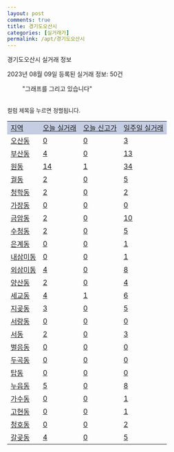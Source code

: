 ```yaml
---
layout: post
comments: true
title: 경기도오산시
categories: [실거래가]
permalink: /apt/경기도오산시
---
```


경기도오산시 실거래 정보

2023년 08월 09일 등록된 실거래 정보: 50건

<!--<script async src="https://pagead2.googlesyndication.com/pagead/js/adsbygoogle.js?client=ca-pub-3485438051770037"
 crossorigin="anonymous"></script>-->

<script type="text/javascript">
  google.charts.load('current', {'packages':['corechart']});
  google.charts.setOnLoadCallback(drawChart);

  function drawChart() {
    var data = google.visualization.arrayToDataTable([['거래일', '매매', '전월세', '전매'], ['21-01', 7, 4, 0], ['21-02', 0, 1, 0], ['21-03', 2, 8, 0], ['21-04', 0, 1, 0], ['21-05', 8, 0, 0], ['21-06', 10, 12, 1], ['21-07', 77, 56, 0], ['21-08', 234, 267, 6], ['21-09', 225, 549, 4], ['21-10', 167, 392, 1], ['21-11', 78, 417, 0], ['21-12', 78, 420, 1], ['22-01', 61, 295, 4], ['22-02', 86, 422, 2], ['22-03', 116, 280, 4], ['22-04', 139, 343, 7], ['22-05', 143, 363, 18], ['22-06', 103, 414, 4], ['22-07', 79, 375, 2], ['22-08', 69, 329, 8], ['22-09', 59, 341, 1], ['22-10', 56, 336, 0], ['22-11', 79, 300, 1], ['22-12', 106, 323, 0], ['23-01', 105, 304, 1], ['23-02', 191, 488, 1], ['23-03', 241, 371, 3], ['23-04', 196, 420, 30], ['23-05', 225, 329, 47], ['23-06', 185, 357, 26], ['23-07', 166, 314, 21], ['23-08', 1, 26, 0]]);

    var options = {
      title: '최근 1년간 유형별 거래량 추이',
      legend: { position: 'bottom' }
    };

    setTimeout(function() {
        var chart = new google.visualization.LineChart(document.getElementById('columnchart_material'));
        chart.draw(data, (options));
        document.getElementById('loading').style.display = 'none';
        var dayLabel = (new Date()).getDay();
        if (dayLabel < 2) {
            sorttable.innerSortFunction.apply(document.getElementById('week'), []);
            sorttable.innerSortFunction.apply(document.getElementById('week'), []);        
        }
        else {
            sorttable.innerSortFunction.apply(document.getElementById('today'), []);
            sorttable.innerSortFunction.apply(document.getElementById('today'), []);
        }
    }, 200);

  }
</script>

<div id="loading" style="z-index:20; display: block; margin-left: 35px">"그래프를 그리고 있습니다"</div>
<div id="columnchart_material" style="width: 95%; margin-left: -35px; display: block"></div>
<!--<div style="width: 95%; margin-left: -35px; display: block">
      <script async src="https://pagead2.googlesyndication.com/pagead/js/adsbygoogle.js?client=ca-pub-3485438051770037"
          crossorigin="anonymous"></script>
      <ins class="adsbygoogle"
          style="display:block"
          data-ad-format="fluid"
          data-ad-layout-key="-fb+5w+4e-db+86"
          data-ad-client="ca-pub-3485438051770037"
          data-ad-slot="1827090281"></ins>
      <script>
          (adsbygoogle = window.adsbygoogle || []).push({});
      </script>
</div>-->
<br>

<font size='small' style='font-size: small;'>컬럼 제목을 누르면 정렬됩니다.</font>
<table class="sortable">
  <tr style='background-color: rgba(114, 132, 186,0.4);'>
    <td id="region"><a href="#">지역</a></td>
    <td id="today"><a href="#">오늘 실거래</a></td>
    <td id="today_new"><a href="#">오늘 신고가</a></td>
    <td id="week"><a href="#">일주일 실거래</a></td>
  </tr>

  
  <tr class="item">
    <td><a href="경기도오산시오산동">오산동</a></td>
    <td><a href="경기도오산시오산동">0</a></td>
    <td><a href="경기도오산시오산동">0</a></td>
    <td><a href="경기도오산시오산동">3</a></td>
  </tr>
    

  <tr class="item">
    <td><a href="경기도오산시부산동">부산동</a></td>
    <td><a href="경기도오산시부산동">4</a></td>
    <td><a href="경기도오산시부산동">0</a></td>
    <td><a href="경기도오산시부산동">13</a></td>
  </tr>
    

  <tr class="item">
    <td><a href="경기도오산시원동">원동</a></td>
    <td><a href="경기도오산시원동">14</a></td>
    <td><a href="경기도오산시원동">1</a></td>
    <td><a href="경기도오산시원동">34</a></td>
  </tr>
    

  <tr class="item">
    <td><a href="경기도오산시궐동">궐동</a></td>
    <td><a href="경기도오산시궐동">2</a></td>
    <td><a href="경기도오산시궐동">0</a></td>
    <td><a href="경기도오산시궐동">5</a></td>
  </tr>
    

  <tr class="item">
    <td><a href="경기도오산시청학동">청학동</a></td>
    <td><a href="경기도오산시청학동">2</a></td>
    <td><a href="경기도오산시청학동">0</a></td>
    <td><a href="경기도오산시청학동">2</a></td>
  </tr>
    

  <tr class="item">
    <td><a href="경기도오산시가장동">가장동</a></td>
    <td><a href="경기도오산시가장동">0</a></td>
    <td><a href="경기도오산시가장동">0</a></td>
    <td><a href="경기도오산시가장동">0</a></td>
  </tr>
    

  <tr class="item">
    <td><a href="경기도오산시금암동">금암동</a></td>
    <td><a href="경기도오산시금암동">2</a></td>
    <td><a href="경기도오산시금암동">0</a></td>
    <td><a href="경기도오산시금암동">10</a></td>
  </tr>
    

  <tr class="item">
    <td><a href="경기도오산시수청동">수청동</a></td>
    <td><a href="경기도오산시수청동">2</a></td>
    <td><a href="경기도오산시수청동">0</a></td>
    <td><a href="경기도오산시수청동">5</a></td>
  </tr>
    

  <tr class="item">
    <td><a href="경기도오산시은계동">은계동</a></td>
    <td><a href="경기도오산시은계동">0</a></td>
    <td><a href="경기도오산시은계동">0</a></td>
    <td><a href="경기도오산시은계동">1</a></td>
  </tr>
    

  <tr class="item">
    <td><a href="경기도오산시내삼미동">내삼미동</a></td>
    <td><a href="경기도오산시내삼미동">0</a></td>
    <td><a href="경기도오산시내삼미동">0</a></td>
    <td><a href="경기도오산시내삼미동">1</a></td>
  </tr>
    

  <tr class="item">
    <td><a href="경기도오산시외삼미동">외삼미동</a></td>
    <td><a href="경기도오산시외삼미동">4</a></td>
    <td><a href="경기도오산시외삼미동">0</a></td>
    <td><a href="경기도오산시외삼미동">8</a></td>
  </tr>
    

  <tr class="item">
    <td><a href="경기도오산시양산동">양산동</a></td>
    <td><a href="경기도오산시양산동">2</a></td>
    <td><a href="경기도오산시양산동">0</a></td>
    <td><a href="경기도오산시양산동">4</a></td>
  </tr>
    

  <tr class="item">
    <td><a href="경기도오산시세교동">세교동</a></td>
    <td><a href="경기도오산시세교동">4</a></td>
    <td><a href="경기도오산시세교동">1</a></td>
    <td><a href="경기도오산시세교동">6</a></td>
  </tr>
    

  <tr class="item">
    <td><a href="경기도오산시지곶동">지곶동</a></td>
    <td><a href="경기도오산시지곶동">3</a></td>
    <td><a href="경기도오산시지곶동">0</a></td>
    <td><a href="경기도오산시지곶동">5</a></td>
  </tr>
    

  <tr class="item">
    <td><a href="경기도오산시서랑동">서랑동</a></td>
    <td><a href="경기도오산시서랑동">0</a></td>
    <td><a href="경기도오산시서랑동">0</a></td>
    <td><a href="경기도오산시서랑동">0</a></td>
  </tr>
    

  <tr class="item">
    <td><a href="경기도오산시서동">서동</a></td>
    <td><a href="경기도오산시서동">2</a></td>
    <td><a href="경기도오산시서동">0</a></td>
    <td><a href="경기도오산시서동">3</a></td>
  </tr>
    

  <tr class="item">
    <td><a href="경기도오산시벌음동">벌음동</a></td>
    <td><a href="경기도오산시벌음동">0</a></td>
    <td><a href="경기도오산시벌음동">0</a></td>
    <td><a href="경기도오산시벌음동">0</a></td>
  </tr>
    

  <tr class="item">
    <td><a href="경기도오산시두곡동">두곡동</a></td>
    <td><a href="경기도오산시두곡동">0</a></td>
    <td><a href="경기도오산시두곡동">0</a></td>
    <td><a href="경기도오산시두곡동">0</a></td>
  </tr>
    

  <tr class="item">
    <td><a href="경기도오산시탑동">탑동</a></td>
    <td><a href="경기도오산시탑동">0</a></td>
    <td><a href="경기도오산시탑동">0</a></td>
    <td><a href="경기도오산시탑동">0</a></td>
  </tr>
    

  <tr class="item">
    <td><a href="경기도오산시누읍동">누읍동</a></td>
    <td><a href="경기도오산시누읍동">5</a></td>
    <td><a href="경기도오산시누읍동">0</a></td>
    <td><a href="경기도오산시누읍동">8</a></td>
  </tr>
    

  <tr class="item">
    <td><a href="경기도오산시가수동">가수동</a></td>
    <td><a href="경기도오산시가수동">0</a></td>
    <td><a href="경기도오산시가수동">0</a></td>
    <td><a href="경기도오산시가수동">1</a></td>
  </tr>
    

  <tr class="item">
    <td><a href="경기도오산시고현동">고현동</a></td>
    <td><a href="경기도오산시고현동">0</a></td>
    <td><a href="경기도오산시고현동">0</a></td>
    <td><a href="경기도오산시고현동">1</a></td>
  </tr>
    

  <tr class="item">
    <td><a href="경기도오산시청호동">청호동</a></td>
    <td><a href="경기도오산시청호동">0</a></td>
    <td><a href="경기도오산시청호동">0</a></td>
    <td><a href="경기도오산시청호동">2</a></td>
  </tr>
    

  <tr class="item">
    <td><a href="경기도오산시갈곶동">갈곶동</a></td>
    <td><a href="경기도오산시갈곶동">4</a></td>
    <td><a href="경기도오산시갈곶동">0</a></td>
    <td><a href="경기도오산시갈곶동">5</a></td>
  </tr>
    


</table>


    